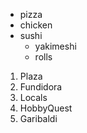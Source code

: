 - pizza
- chicken
- sushi
  - yakimeshi
  - rolls
1. Plaza
2. Fundidora
3. Locals
  1. HobbyQuest
  2. Garibaldi
